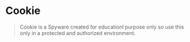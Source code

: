# __Cookie__
>Cookie is a Spyware created for educationl purpose only so use this only in a protected and authorized environment.
